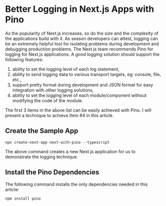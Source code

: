 # Better Logging in Next.js Apps with Pino

As the popularity of Next.js increases, so do the size and the complexity of the applications build with it. As season developers can attest, logging can be an extremely helpful tool for isolating problems during development and debugging production problems. The Next.js team recommends Pino for logging for Next.js applications. A good logging solution should support the following features:

1.  ability to set the logging level of each log statement,
2.  ability to send logging data to various transport targets, eg: console, file, etc.,
3.  support pretty format during development and JSON format for easy integration with other logging solutions,
4.  ability to set the logging level of each module/component without modifying the code of the module.

The first 3 items in the above list can be easily achieved with Pino. I will present a technique to achieve Item #4 in this article.

## Create the Sample App


```
npx create-next-app next-with-pino --typescript
```

The above command creates a new Next.js application for us to demonstrate the logging technique.

## Install the Pino Dependencies

The following command installs the only dependencies needed in this article:


```
npm install pino
```

<script src="https://gist.github.com/tatleung/29e66ce732dc3f7a7cb72e529c607bc2.js"></script>
